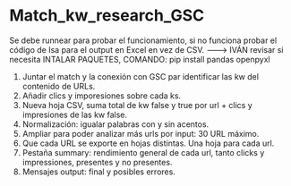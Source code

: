 # Match_kw_research_GSC
Se debe runnear para probar el funcionamiento, si no funciona probar el código de Isa para el output en Excel en vez de CSV.
---> IVÁN revisar si necesita INTALAR PAQUETES, COMANDO: pip install pandas openpyxl

1. Juntar el match y la conexión con GSC par identificar las kw del contenido de URLs.
2. Añadir clics y imporesiones sobre cada ks.
3. Nueva hoja CSV, suma total de kw false y true por url + clics y impresiones de las kw false.
4. Normalización: igualar palabras con y sin acentos.
5. Ampliar para poder analizar más urls por input: 30 URL máximo.
6. Que cada URL se exporte en hojas distintas. Una hoja para cada url.
7. Pestaña summary: rendimiento general de cada url, tanto clicks y impressiones, presentes y no presentes.
8. Mensajes output: final y posibles errores.
